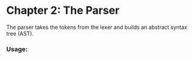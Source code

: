 # Chapter 2: The Parser

The parser takes the tokens from the lexer and builds an abstract syntax tree (AST).

### Usage:
```rust
```
